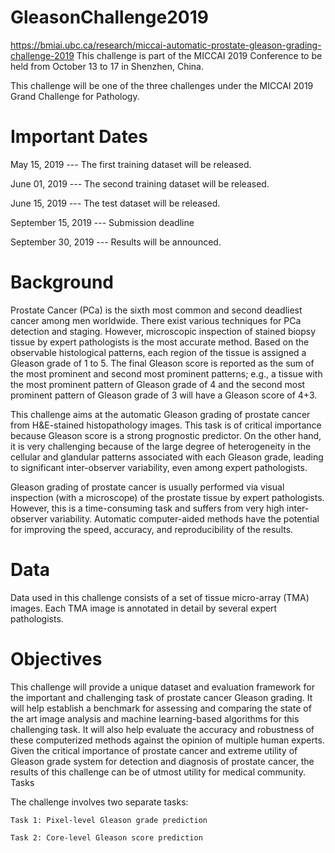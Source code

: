 # GleasonChallenge2019
https://bmiai.ubc.ca/research/miccai-automatic-prostate-gleason-grading-challenge-2019
  This challenge is part of the MICCAI 2019 Conference to be held from October 13 to 17 in Shenzhen, China.

  This challenge will be one of the three challenges under the MICCAI 2019 Grand Challenge for Pathology.
# Important Dates
  May 15, 2019 ---               The first training dataset will be released.

  June 01, 2019 ---              The second training dataset will be released.

  June 15, 2019 ---              The test dataset will be released.

  September 15, 2019 ---    Submission deadline

  September 30, 2019 ---    Results will be announced.

# Background
  Prostate Cancer (PCa) is the sixth most common and second deadliest cancer among men worldwide. There exist various techniques for PCa detection and staging. However, microscopic inspection of stained biopsy tissue by expert pathologists is the most accurate method. Based on the observable histological patterns, each region of the tissue is assigned a Gleason grade of 1 to 5. The final Gleason score is reported as the sum of the most prominent and second most prominent patterns; e.g., a tissue with the most prominent pattern of Gleason grade of 4 and the second most prominent pattern of Gleason grade of 3 will have a Gleason score of 4+3.

  This challenge aims at the automatic Gleason grading of prostate cancer from H&E-stained histopathology images. This task is of critical importance because Gleason score is a strong prognostic predictor. On the other hand, it is very challenging because of the large degree of heterogeneity in the cellular and glandular patterns associated with each Gleason grade, leading to significant inter-observer variability, even among expert pathologists.

  Gleason grading of prostate cancer is usually performed via visual inspection (with a microscope) of the prostate tissue by expert pathologists. However, this is a time-consuming task and suffers from very high inter-observer variability. Automatic computer-aided methods have the potential for improving the speed, accuracy, and reproducibility of the results.


# Data
  Data used in this challenge consists of a set of tissue micro-array (TMA) images. Each TMA image is annotated in detail by several expert pathologists.

# Objectives
  This challenge will provide a unique dataset and evaluation framework for the important and challenging task of prostate cancer Gleason grading. It will help establish a benchmark for assessing and comparing the state of the art image analysis and machine learning-based algorithms for this challenging task. It will also help evaluate the accuracy and robustness of these computerized methods against the opinion of multiple human experts. Given the critical importance of prostate cancer and extreme utility of Gleason grade system for detection and diagnosis of prostate cancer, the results of this challenge can be of utmost utility for medical community.
Tasks

  The challenge involves two separate tasks:

    Task 1: Pixel-level Gleason grade prediction

    Task 2: Core-level Gleason score prediction



